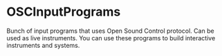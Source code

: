# OSCInputPrograms
Bunch of input programs that uses Open Sound Control protocol. Can be used as live instruments. You can use these programs to build interactive instruments and systems.
